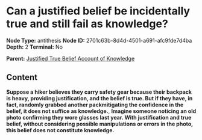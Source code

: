 # Can a justified belief be incidentally true and still fail as knowledge?

**Node Type:** antithesis
**Node ID:** 2701c63b-8d4d-4501-a691-afc9fde7d4ba
**Depth:** 2
**Terminal:** No

**Parent:** [Justified True Belief Account of Knowledge](justified-true-belief-account-of-knowledge.md)

## Content

**Suppose a hiker believes they carry safety gear because their backpack is heavy, providing justification, and the belief is true. But if they have, in fact, randomly grabbed another packmitigating the confidence in the belief, it does not suffice as knowledge.**, **Imagine someone noticing an old photo confirming they wore glasses last year. With justification and true belief, without considering possible manipulations or errors in the photo, this belief does not constitute knowledge.**
